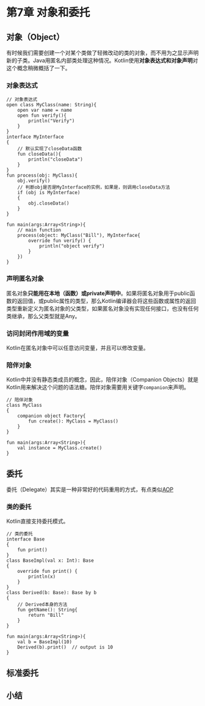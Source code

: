 # 第7章 对象和委托
## 对象（Object）
有时候我们需要创建一个对某个类做了轻微改动的类的对象，而不用为之显示声明新的子类。Java用匿名内部类处理这种情况。Kotlin使用**对象表达式和对象声明**对这个概念稍微概括了一下。
### 对象表达式
```
// 对象表达式
open class MyClass(name: String){
    open var name = name
    open fun verify(){
        println("Verify")
    }
}
interface MyInterface
{
    // 默认实现了closeData函数
    fun closeData(){
        println("closeData")
    }
}
fun process(obj: MyClass){
    obj.verify()
    // 判断obj是否是MyInterface的实例，如果是，则调用closeData方法
    if (obj is MyInterface)
    {
        obj.closeData()
    }
}

fun main(args:Array<String>){
    // main function
    process(object: MyClass("Bill"), MyInterface{
        override fun verify() {
            println("object verify")
        }
    })
}
```
### 声明匿名对象
匿名对象**只能用在本地（函数）或private声明中**。如果将匿名对象用于public函数的返回值，或public属性的类型，那么Kotlin编译器会将这些函数或属性的返回类型重新定义为匿名对象的父类型，如果匿名对象没有实现任何接口，也没有任何类继承，那么父类型就是Any。
### 访问封闭作用域的变量
Kotlin在匿名对象中可以任意访问变量，并且可以修改变量。
### 陪伴对象
Kotlin中并没有静态类成员的概念，因此，陪伴对象（Companion Objects）就是Kotlin用来解决这个问题的语法糖。陪伴对象需要用关键字`companion`来声明。
```
// 陪伴对象
class MyClass
{
    companion object Factory{
        fun create(): MyClass = MyClass()
    }
}

fun main(args:Array<String>){
    val instance = MyClass.create()
}
```
## 委托
委托（Delegate）其实是一种非常好的代码重用的方式，有点类似[AOP](https://baike.baidu.com/item/AOP/1332219?fr=aladdin)
### 类的委托
Kotlin直接支持委托模式。
```
// 类的委托
interface Base
{
    fun print()
}
class BaseImpl(val x: Int): Base
{
    override fun print() {
        println(x)
    }
}
class Derived(b: Base): Base by b
{
    // Derived本身的方法
    fun getName(): String{
        return "Bill"
    }
}

fun main(args:Array<String>){
    val b = BaseImpl(10)
    Derived(b).print()  // output is 10
}
```
## 标准委托
## 小结
